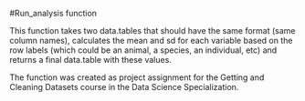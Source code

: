 #Run_analysis function

This function takes two data.tables that should have the same format (same column names), calculates the mean and sd for each variable based on the row labels 
(which could be an animal, a species, an individual, etc) and returns a final data.table with these values. 

The function was created as project assignment for the Getting and Cleaning Datasets course in the Data Science Specialization. 
